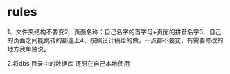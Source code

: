 # rules
1、文件夹结构不要变2、页面名称：自己名字的首字母+页面的拼音名字3、自己的页面之间能跳转的都连上4、按照设计稿给的做，一点都不要变，有需要修改的地方我单独说。

2.将dbs 目录中的数据库  还原在自己本地使用
